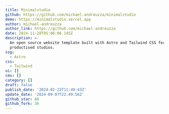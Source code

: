 ```yaml
---
title: Minimalstudio
github: https://github.com/michael-andreuzza/minimalstudio
demo: https://minimalstudio.vercel.app
author: michael-andreuzza
author_link: https://github.com/michael-andreuzza
date: 2024-11-28T05:06:06.145Z
description: >-
  An open source website template built with Astro and Tailwind CSS for
  productised studios.
ssg:
  - Astro
css:
  - Tailwind
ui: []
cms: []
category: []
draft: false
publish_date: '2024-02-22T11:49:43Z'
update_date: '2024-09-07T22:49:56Z'
github_star: 86
github_fork: 36
---
```

